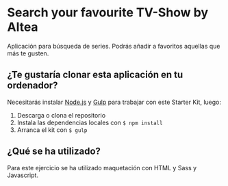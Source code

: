 
# Search your favourite TV-Show by Altea
Aplicación para búsqueda de series. Podrás añadir a favoritos aquellas que más te gusten.

## ¿Te gustaría clonar esta aplicación en tu ordenador?
Necesitarás instalar [Node.js](https://nodejs.org/) y [Gulp](https://gulpjs.com) para trabajar con este Starter Kit, luego:
1. Descarga o clona el repositorio
2. Instala las dependencias locales con `$ npm install`
3. Arranca el kit con `$ gulp`

## ¿Qué se ha utilizado?

Para este ejercicio se ha utilizado maquetación con HTML y Sass y Javascript.
